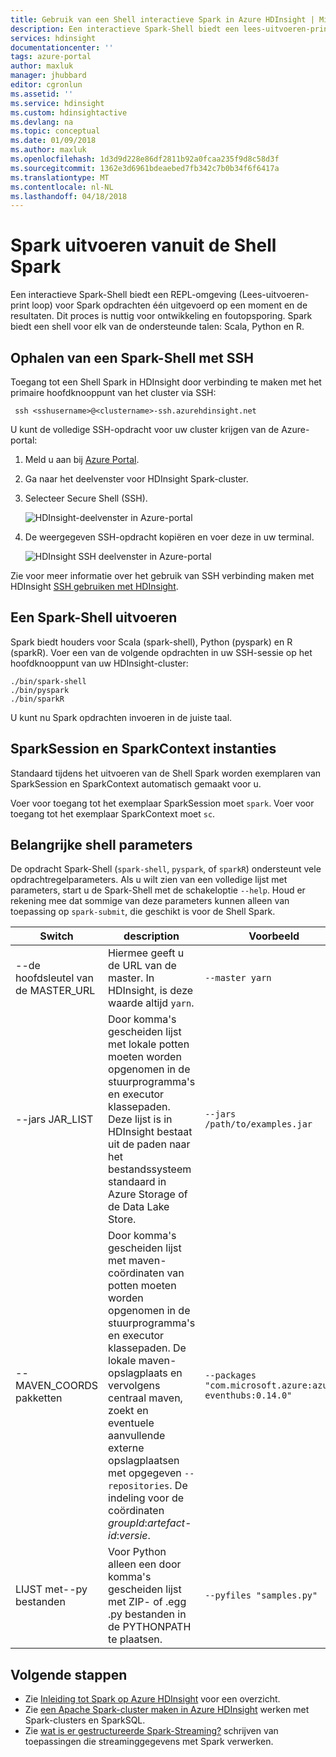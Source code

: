 ```yaml
---
title: Gebruik van een Shell interactieve Spark in Azure HDInsight | Microsoft Docs
description: Een interactieve Spark-Shell biedt een lees-uitvoeren-print-proces voor Spark opdrachten één uitgevoerd op een moment en de resultaten.
services: hdinsight
documentationcenter: ''
tags: azure-portal
author: maxluk
manager: jhubbard
editor: cgronlun
ms.assetid: ''
ms.service: hdinsight
ms.custom: hdinsightactive
ms.devlang: na
ms.topic: conceptual
ms.date: 01/09/2018
ms.author: maxluk
ms.openlocfilehash: 1d3d9d228e86df2811b92a0fcaa235f9d8c58d3f
ms.sourcegitcommit: 1362e3d6961bdeaebed7fb342c7b0b34f6f6417a
ms.translationtype: MT
ms.contentlocale: nl-NL
ms.lasthandoff: 04/18/2018
---
```

# <a name="run-spark-from-the-spark-shell"></a>Spark uitvoeren vanuit de Shell Spark

Een interactieve Spark-Shell biedt een REPL-omgeving (Lees-uitvoeren-print loop) voor Spark opdrachten één uitgevoerd op een moment en de resultaten. Dit proces is nuttig voor ontwikkeling en foutopsporing. Spark biedt een shell voor elk van de ondersteunde talen: Scala, Python en R.

## <a name="get-to-a-spark-shell-with-ssh"></a>Ophalen van een Spark-Shell met SSH

Toegang tot een Shell Spark in HDInsight door verbinding te maken met het primaire hoofdknooppunt van het cluster via SSH:

     ssh <sshusername>@<clustername>-ssh.azurehdinsight.net

U kunt de volledige SSH-opdracht voor uw cluster krijgen van de Azure-portal:

1. Meld u aan bij [Azure Portal](https://portal.azure.com).
2. Ga naar het deelvenster voor HDInsight Spark-cluster.
3. Selecteer Secure Shell (SSH).

    ![HDInsight-deelvenster in Azure-portal](./media/apache-spark-shell/hdinsight-spark-blade.png)

4. De weergegeven SSH-opdracht kopiëren en voer deze in uw terminal.

    ![HDInsight SSH deelvenster in Azure-portal](./media/apache-spark-shell/hdinsight-spark-ssh-blade.png)

Zie voor meer informatie over het gebruik van SSH verbinding maken met HDInsight [SSH gebruiken met HDInsight](../hdinsight-hadoop-linux-use-ssh-unix.md).

## <a name="run-a-spark-shell"></a>Een Spark-Shell uitvoeren

Spark biedt houders voor Scala (spark-shell), Python (pyspark) en R (sparkR). Voer een van de volgende opdrachten in uw SSH-sessie op het hoofdknooppunt van uw HDInsight-cluster:

    ./bin/spark-shell
    ./bin/pyspark
    ./bin/sparkR

U kunt nu Spark opdrachten invoeren in de juiste taal.

## <a name="sparksession-and-sparkcontext-instances"></a>SparkSession en SparkContext instanties

Standaard tijdens het uitvoeren van de Shell Spark worden exemplaren van SparkSession en SparkContext automatisch gemaakt voor u.

Voer voor toegang tot het exemplaar SparkSession moet `spark`. Voer voor toegang tot het exemplaar SparkContext moet `sc`.

## <a name="important-shell-parameters"></a>Belangrijke shell parameters

De opdracht Spark-Shell (`spark-shell`, `pyspark`, of `sparkR`) ondersteunt vele opdrachtregelparameters. Als u wilt zien van een volledige lijst met parameters, start u de Spark-Shell met de schakeloptie `--help`. Houd er rekening mee dat sommige van deze parameters kunnen alleen van toepassing op `spark-submit`, die geschikt is voor de Shell Spark.

| Switch | description | Voorbeeld |
| --- | --- | --- |
| --de hoofdsleutel van de MASTER_URL | Hiermee geeft u de URL van de master. In HDInsight, is deze waarde altijd `yarn`. | `--master yarn`|
| --jars JAR_LIST | Door komma's gescheiden lijst met lokale potten moeten worden opgenomen in de stuurprogramma's en executor klassepaden. Deze lijst is in HDInsight bestaat uit de paden naar het bestandssysteem standaard in Azure Storage of de Data Lake Store. | `--jars /path/to/examples.jar` |
| --MAVEN_COORDS pakketten | Door komma's gescheiden lijst met maven-coördinaten van potten moeten worden opgenomen in de stuurprogramma's en executor klassepaden. De lokale maven-opslagplaats en vervolgens centraal maven, zoekt en eventuele aanvullende externe opslagplaatsen met opgegeven `--repositories`. De indeling voor de coördinaten *groupId*:*artefact-id*:*versie*. | `--packages "com.microsoft.azure:azure-eventhubs:0.14.0"`|
| LIJST met--py bestanden | Voor Python alleen een door komma's gescheiden lijst met ZIP- of .egg .py bestanden in de PYTHONPATH te plaatsen. | `--pyfiles "samples.py"` |

## <a name="next-steps"></a>Volgende stappen

- Zie [Inleiding tot Spark op Azure HDInsight](apache-spark-overview.md) voor een overzicht.
- Zie [een Apache Spark-cluster maken in Azure HDInsight](apache-spark-jupyter-spark-sql.md) werken met Spark-clusters en SparkSQL.
- Zie [wat is er gestructureerde Spark-Streaming?](apache-spark-streaming-overview.md) schrijven van toepassingen die streaminggegevens met Spark verwerken.

